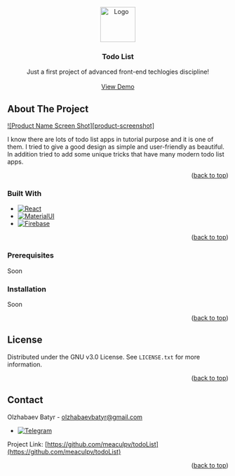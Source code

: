 <!-- PROJECT LOGO -->
<br />
<div align="center">
  <a href="https://github.com/othneildrew/Best-README-Template">
    <img src="images/logo.png" alt="Logo" width="80" height="80">
  </a>

  <h3 align="center">Todo List</h3>

  <p align="center">
    Just a first project of advanced front-end techlogies discipline!
    <br />
    <br />
    <a href="https://github.com/othneildrew/Best-README-Template">View Demo</a>
  </p>
</div>



<!-- ABOUT THE PROJECT -->
## About The Project

[![Product Name Screen Shot][product-screenshot]](https://example.com)

I know there are lots of todo list apps in tutorial purpose and it is one of them. I tried to give a good design as simple and user-friendly as beautiful. In addition tried to add some unique tricks that have many modern todo list apps.

<p align="right">(<a href="#readme-top">back to top</a>)</p>



### Built With

* [![React][React.js]][react-url]
* [![MaterialUI][mui.com]][mui-url]
* [![Firebase][firebase.com]][firebase-url]

<p align="right">(<a href="#readme-top">back to top</a>)</p>



### Prerequisites

Soon

### Installation

Soon



<p align="right">(<a href="#readme-top">back to top</a>)</p>



<!-- LICENSE -->
## License

Distributed under the GNU v3.0 License. See `LICENSE.txt` for more information.

<p align="right">(<a href="#readme-top">back to top</a>)</p>



<!-- CONTACT -->
## Contact

Olzhabaev Batyr - olzhabaevbatyr@gmail.com
* [![Telegram][telegram.org]][telegram-url]


Project Link: [https://github.com/meaculpv/todoList](https://github.com/meaculpv/todoList)

<p align="right">(<a href="#readme-top">back to top</a>)</p>


<!-- MARKDOWN LINKS & IMAGES -->
<!-- https://www.markdownguide.org/basic-syntax/#reference-style-links -->
[react-url]: https://reactjs.org
[React.js]: https://img.shields.io/badge/React-20232A?style=for-the-badge&logo=react&logoColor=61DAFB
[mui-url]: https://mui.com
[mui.com]: https://img.shields.io/badge/MaterialUI-081421?style=for-the-badge&logo=mui&logoColor=white
[firebase-url]: https://firebase.google.com 
[firebase.com]: https://img.shields.io/badge/Firebase-yellow?style=for-the-badge&logo=firebase&logoColor=white
[telegram.org]: https://t.me/nuxxxxxx
[telegram-url]: https://img.shields.io/badge/Telegram-blue?style=for-the-badge&logo=telegram&logoColor=white